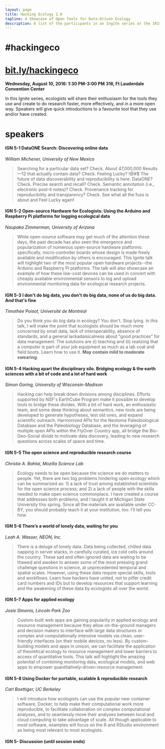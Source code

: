 ```yaml
---
layout: page
title: Hacking Ecology 2.0
tagline: A Showcase of Open Tools for Data-Driven Ecology
description: A list of the participants in an Ingite series at the 101st Ecological Society of America meeting
---
```


# #hackingeco

# [bit.ly/hackingeco](bit.ly/hackingeco)


**Wednesday, August 10, 2016: 1:30 PM-3:00 PM**
**316, Ft Lauderdale Convention Center**


In this Ignite series, ecologists will share their enthusiasm for the tools they use and create to do research faster, more effectively, and in a more open way. Speakers will give quick introductions to a favourite tool that they use and/or have created. 

# speakers

#### IGN 5-1  DataONE Search: Discovering online data
_William Michener, University of New Mexico_

>Searching for a particular data set? Check. About 47,000,000 Results—12 that actually contain data? Check. Feeling Lucky? !@#$ The future of data discoverability and reproducibility is here.  DataONE? Check. Precise search and recall? Check. Semantic annotation (i.e., electronic post-it notes)? Check. Provenance tracking for reproducibility and transparency? Check. See what all the fuss is about and Feel Lucky again! 


#### IGN 5-2  Open-source Hardware for Ecologists: Using the Arduino and Raspberry Pi platforms for logging ecological data
_Naupaka Zimmerman, University of Arizona_

>While open-source software may get much of the attention these days, the past decade has also seen the emergence and popularization of numerous open-source hardware platforms: specifically, micro-controller boards whose design is made freely available and modification by others is encouraged. This Ignite talk will highlight two of the most popular open hardware projects--the Arduino and Raspberry Pi platforms. The talk will also showcase an example of how these low-cost devices can be used in concert with cheaply available environmental sensors to log and upload environmental monitoring data for ecological research projects.

#### IGN 5-3  I don't do big data, you don't do big data, none of us do big data. And that's fine
_Timothée Poisot, Université de Montréal_

>Do you think you do big data in ecology? You don't. Stop lying. In this talk, I will make the point that ecologists should be much more concerned by small data, lack of interoperability, absence of standards, and a general lackadaisicalness about "good practices" for data management. The solutions are (i) teaching and (ii) realizing that a computer is part of your job equipment as much as a lab coat and field boots. Learn how to use it. **May contain mild to moderate swearing**. 

#### IGN 5-4  Hacking apart the disciplinary silo. Bridging ecology & the earth sciences with a bit of code and a lot of hard work
_Simon Goring, University of Wisconsin-Madison_

>Hacking can help break down divisions among disciplines. Efforts supported by NSF's EarthCube Program make it possible to develop tools to bridge these divides. With a bit of hard work, an enthusiastic team, and some deep thinking about semantics, new tools are being developed to generate hypotheses, test old ones, and expand scientific outreach. Harmonized APIs for the Neotoma Paleobiological Database and the Paleobiology Database, and the leveraging of multiple open APIs within the FlyOver Country app, all bridge the Bio-Geo-Social divide to motivate data discovery, leading to new research questions across scales of space and time. 

#### IGN 5-5  The open science and reproducible research course
_Christie A. Bahlai, Mozilla Science Lab_

>Ecology needs to be open because the science we do matters to people. Yet, there are two big problems hindering open ecology which can be summarized as: 1) a lack of trust among established scientists for the open science process; and 2) a lack of people with the skills needed to make open science commonplace. I have created a course that addresses both problems, and I taught it at Michigan State University this spring. Since all the materials are available under CC-BY, you should probably teach it at your institution, too. I’ll tell you how. 

#### IGN 5-6  There’s a world of lonely data, waiting for you
_Leah A. Wasser, NEON, Inc._

>There is a deluge of lonely data. Data being collected, chilled data napping in server stacks, in carefully curated, ice cold cells around the country. These sad and often ignored data are waiting to be thawed and awoken to answer some of the most pressing grand challenge questions in science, at unprecedented temporal and spatial scales. However, using these data require special skills, tools and workflows. Learn how hackers have united, not to pilfer credit card numbers and IDs but to develop resources that support learning and the awakening of these data by ecologists all over the world. 

#### IGN 5-7  Apps for applied ecology
_Josie Simonis, Lincoln Park Zoo_

>Custom-built web apps are gaining popularity in applied ecology and resource management because they allow on-the-ground managers and decision makers to interface with large data structures or complex and computationally intensive models via clean, user-friendly interfaces (on their mobile devices, no less). By custom-building models and apps in unison, we can facilitate the application of theoretical ecology to resource management and lower barriers to access of quantitative tools. This talk will highlight the amazing potential of combining monitoring data, ecological models, and web apps to empower quantitatively-driven resource management. 

#### IGN 5-8  Using Docker for portable, scalable & reproducible research
_Carl Boettiger, UC Berkeley_

>I will introduce how ecologists can use the popular new container software, Docker, to help make their computational work more reproducible, to facilitate collaboration on complex computational analyses, and to seamlessly move their analyses between local and cloud computing to take advantage of scale.  All though applicable to most software, examples will focus on the R and RStudio environment as being most relevant to most ecologists. 

#### IGN 5-  Discussion (until session ends)